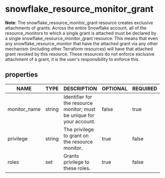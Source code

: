 
# snowflake_resource_monitor_grant

<!-- These docs are auto-generated by code in ./docgen, run by with make docs. Manual edits will be overwritten. -->

**Note**: The snowflake_resource_monitor_grant resource creates exclusive attachments of grants.
		Across the entire Snowflake account, all of the resource_monitors to which a single grant is attached must be declared
		by a single snowflake_resource_monitor_grant resource. This means that even any snowflake_resource_monitor that have the attached
		grant via any other mechanism (including other Terraform resources) will have that attached grant revoked by this resource.
		These resources do not enforce exclusive attachment of a grant, it is the user's responsibility to enforce this.
		
## properties

|     NAME     |  TYPE  |                              DESCRIPTION                              | OPTIONAL | REQUIRED  | COMPUTED |  DEFAULT  |
|--------------|--------|-----------------------------------------------------------------------|----------|-----------|----------|-----------|
| monitor_name | string | Identifier for the resource monitor; must be unique for your account. | false    | true      | false    |           |
| privilege    | string | The privilege to grant on the resource monitor.                       | true     | false     | false    | "MONITOR" |
| roles        | set    | Grants privilege to these roles.                                      | true     | false     | false    |           |
